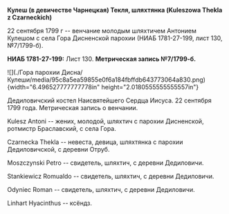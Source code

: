 **Кулеш (в девичестве Чарнецкая) Текля, шляхтянка (Kuleszowa Thekla z
Czarneckich)**

22 сентября 1799 г -- венчание молодым шляхтичем Антонием Кулешом с села
Гора Дисненской парохии (НИАБ 1781-27-199, лист 130, №7/1799-б).

**НИАБ 1781-27-199:** Лист 130. **Метрическая запись №7/1799-б.**

![](./Гора парохии Дисна/Кулеши/media/95c8a5ea59855e0f6a184fbffdb643773064a830.png){width="6.496527777777778in"
height="2.0180555555555557in"}

Дедиловичский костел Наисвятейшего Сердца Иисуса. 22 сентября 1799 года.
Метрическая запись о венчании.

Kulesz Antoni -- жених, молодой, шляхтич с парохии Дисненской, ротмистр
Браславский, с села Гора.

Czarnecka Thekla -- невеста, девица, шляхтянка с парохии Дедиловичской,
с деревни Отруб.

Moszczynski Petro -- свидетель, шляхтич, с деревни Дедиловичи.

Stankiewicz Romualdo -- свидетель, шляхтич, с деревни Дедиловичи.

Odyniec Roman -- свидетель, шляхтич, с деревни Дедиловичи.

Linhart Hyacinthus -- ксёндз.
